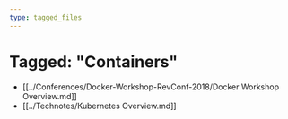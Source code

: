 ```yaml
---
type: tagged_files
---
```

# Tagged: "Containers"

- [[../Conferences/Docker-Workshop-RevConf-2018/Docker Workshop Overview.md]]
- [[../Technotes/Kubernetes Overview.md]]
